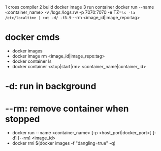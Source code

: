 1 cross compiler
2 build docker image
3 run container
docker run --name <container_name> -v /logs:/logs:rw -p 7070:7070 -e TZ=`ls -la /etc/localtime | cut -d/ -f8-9` --rm <image_id|image_repo:tag>

# docker cmds
- docker images
- docker image rm <image_id|image_repo:tag>
- docker container ls
- docker container <stop|start|rm> <container_name|container_id>
# -d: run in background
# --rm: remove container when stopped
- docker run --name <container_name> [-p <host_port|docker_port>] [-d] [--rm] <image_id>
- docker rmi $(docker images -f "dangling=true" -q)

